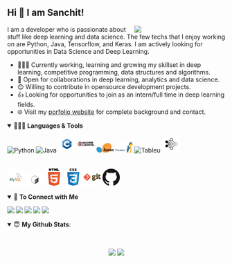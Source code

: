 ## Hi 👋 I am Sanchit!

<img align = "right" src = "https://media.giphy.com/media/Y0b2MpUTfnrUa3jIM7/giphy.gif" width = "210">
I am a developer who is passionate about stuff like deep learning and data science. The few techs that I enjoy working on are Python, Java, Tensorflow, and Keras. I am actively looking for opportunities in Data Science and Deep Learning.

- 👨🏽‍💻 Currently working, learning and growing my skillset in deep learning, competitive programming, data structures and algorithms.
- 🤝 Open for collaborations in deep learning, analytics and data science.
- 😊 Willing to contribute in opensource development projects.
- 👍 Looking for opportunities to join as an intern/full time in deep learning fields.
- 🌐 Visit my [porfolio website](https://iamsanchitgupta.com/) for complete background and contact.

<details open>
<summary>👨🏻‍💻 <b>Languages & Tools</b> </summary>
<p>
  <img alt="Python" width="40px" src ="https://img.icons8.com/color/48/000000/python.png">
  <img alt="Java" width="40px" src ="https://img.icons8.com/color/48/000000/java-coffee-cup-logo.png">
  <img alt="C++" width="40px" src ="img/cpp.png">
  <img alt="ML" width="40px" src ="img/ml.png">
  <img alt="Scikit" width="40px" src ="img/sklearn.png">
  <img alt="Pandas" width="40px" src ="img/pandas.png">
  <img alt="Tableu" width="40px" src ="https://img.icons8.com/color/48/000000/tableau-software.png">
  <img alt="Neural Networks" width="40px" src ="img/neural-net.png">

  <br/>
  <br/>
  <br/>

  <img alt="MySQL" width="40px" src ="https://raw.githubusercontent.com/github/explore/80688e429a7d4ef2fca1e82350fe8e3517d3494d/topics/mysql/mysql.png">
  <img alt="Bash" width="40px" src ="img/unix.png">
  <img alt="HTML5" width="40px" src ="https://raw.githubusercontent.com/github/explore/80688e429a7d4ef2fca1e82350fe8e3517d3494d/topics/html/html.png">
  <img alt="CSS3" width="40px" src ="https://raw.githubusercontent.com/github/explore/80688e429a7d4ef2fca1e82350fe8e3517d3494d/topics/css/css.png">
  <img alt="Git" width="40px" src ="https://raw.githubusercontent.com/github/explore/80688e429a7d4ef2fca1e82350fe8e3517d3494d/topics/git/git.png">
  <img alt="GitHub" width="40px" src ="https://raw.githubusercontent.com/github/explore/78df643247d429f6cc873026c0622819ad797942/topics/github/github.png">

</p>

</details>

<details open>
<summary>🤝 <b>To Connect with Me</b></summary>

<p align = "center">

[<img src ="https://img.shields.io/badge/portfolio-%23.svg?&style=for-the-badge&logo=&logoColor=white%22">](https://iamsanchitgupta.com/)
[<img src="https://img.shields.io/badge/linkedin-%230077B5.svg?&style=for-the-badge&logo=linkedin&logoColor=white" />](https://www.linkedin.com/in/gupta-sanchit-1802/)
[<img src="https://img.shields.io/badge/medium-%2312100E.svg?&style=for-the-badge&logo=medium&logoColor=white" />](https://medium.com/@gupta.sanchit)
[<img src="https://img.shields.io/badge/twitter-%231DA1F2.svg?&style=for-the-badge&logo=twitter&logoColor=white" />](https://twitter.com/sanchitgupta98)
[<img src = "https://img.shields.io/badge/mailbox-%2312100E.svg?&style=for-the-badge&logo=mailbox&logoColor=white"/>](mailto:sanchit@iamsanchitgupta.com)

</p>

</details>
<details open>
 <summary> 😇 <b>My Github Stats</b>: </summary>

<br>

<p align = "center">
<br>
  <img src = "https://github-readme-stats.vercel.app/api?username=gupta-sanchit&show_icons=true&theme=tokyonight&line_height=40&count_private=true&hide=issues&include_all_commits=true">
  <img src = "https://github-readme-stats.vercel.app/api/top-langs/?username=gupta-sanchit&theme=tokyonight&hide=javascript&line_height=40">
</p>

</details>
